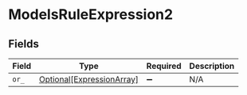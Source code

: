 # ModelsRuleExpression2


## Fields

| Field                                                               | Type                                                                | Required                                                            | Description                                                         |
| ------------------------------------------------------------------- | ------------------------------------------------------------------- | ------------------------------------------------------------------- | ------------------------------------------------------------------- |
| `or_`                                                               | [Optional[ExpressionArray]](../../models/shared/expressionarray.md) | :heavy_minus_sign:                                                  | N/A                                                                 |
